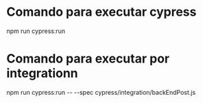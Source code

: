 # Comando para executar cypress
npm run cypress:run

# Comando para executar por integrationn
npm run cypress:run -- --spec cypress/integration/backEndPost.js 